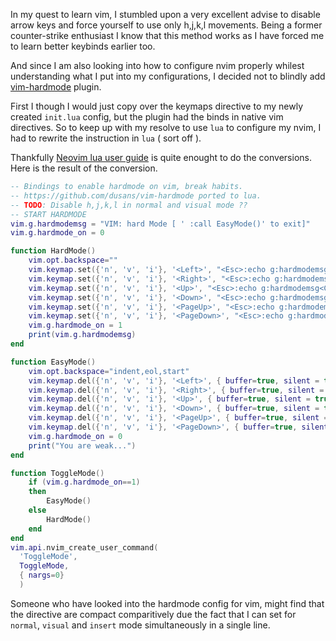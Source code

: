 In my quest to learn vim, I stumbled upon a very excellent advise to disable arrow keys and force yourself to use only h,j,k,l movements. Being a former counter-strike enthusiast I know that this method works as I have forced me to learn better keybinds earlier too.

And since I am also looking into how to configure nvim properly whilest understanding what I put into my configurations, I decided not to blindly add [vim-hardmode](https://github.com/dusans/vim-hardmode) plugin.

First I though I would just copy over the keymaps directive to my newly created `init.lua` config, but the plugin had the binds in native vim directives. So to keep up with my resolve to use `lua` to configure my nvim, I had to rewrite the instruction in `lua` ( sort off ).

Thankfully [Neovim lua user guide](https://neovim.io/doc/user/lua-guide.html) is quite enought to do the conversions. Here is the result of the conversion.
```lua
-- Bindings to enable hardmode on vim, break habits.
-- https://github.com/dusans/vim-hardmode ported to lua.
-- TODO: Disable h,j,k,l in normal and visual mode ??
-- START HARDMODE
vim.g.hardmodemsg = "VIM: hard Mode [ ' :call EasyMode()' to exit]"
vim.g.hardmode_on = 0

function HardMode()
	vim.opt.backspace=""
	vim.keymap.set({'n', 'v', 'i'}, '<Left>', "<Esc>:echo g:hardmodemsg<CR>", { buffer=true })
	vim.keymap.set({'n', 'v', 'i'}, '<Right>', "<Esc>:echo g:hardmodemsg<CR>", { buffer=true })
	vim.keymap.set({'n', 'v', 'i'}, '<Up>', "<Esc>:echo g:hardmodemsg<CR>", { buffer=true })
	vim.keymap.set({'n', 'v', 'i'}, '<Down>', "<Esc>:echo g:hardmodemsg<CR>", { buffer=true })
	vim.keymap.set({'n', 'v', 'i'}, '<PageUp>', "<Esc>:echo g:hardmodemsg<CR>", { buffer=true })
	vim.keymap.set({'n', 'v', 'i'}, '<PageDown>', "<Esc>:echo g:hardmodemsg<CR>", { buffer=true })
	vim.g.hardmode_on = 1
	print(vim.g.hardmodemsg)
end

function EasyMode()
	vim.opt.backspace="indent,eol,start"
	vim.keymap.del({'n', 'v', 'i'}, '<Left>', { buffer=true, silent = true })
	vim.keymap.del({'n', 'v', 'i'}, '<Right>', { buffer=true, silent = true })
	vim.keymap.del({'n', 'v', 'i'}, '<Up>', { buffer=true, silent = true })
	vim.keymap.del({'n', 'v', 'i'}, '<Down>', { buffer=true, silent = true })
	vim.keymap.del({'n', 'v', 'i'}, '<PageUp>', { buffer=true, silent = true })
	vim.keymap.del({'n', 'v', 'i'}, '<PageDown>', { buffer=true, silent = true })
	vim.g.hardmode_on = 0
	print("You are weak...")
end

function ToggleMode()
	if (vim.g.hardmode_on==1)
	then
		EasyMode()
	else
		HardMode()
	end
end
vim.api.nvim_create_user_command(
  'ToggleMode',
  ToggleMode,
  { nargs=0}
  )
```

Someone who have looked into the hardmode config for vim, might find that the directive are compact comparitively due the fact that I can set for `normal`, `visual` and `insert` mode simultaneously in a single line.
